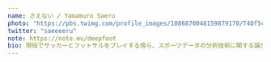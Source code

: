 ```yaml
---
name: さえない / Yamamuro Saeru
photo: "https://pbs.twimg.com/profile_images/1086870048159879170/T4Df5cRp_400x400.jpg"
twitter: "saeeeeru"
note: https://note.mu/deepfoot
bio: 現役でサッカーとフットサルをプレイする傍ら、スポーツデータの分析技術に関する論文の読解と実装、オープンデータを活用した実験を行っている。今後はトラッキングデータを用いた新たな評価指標の開発を目指す。好きなクラブはアトレティコ・マドリード。
---
```

